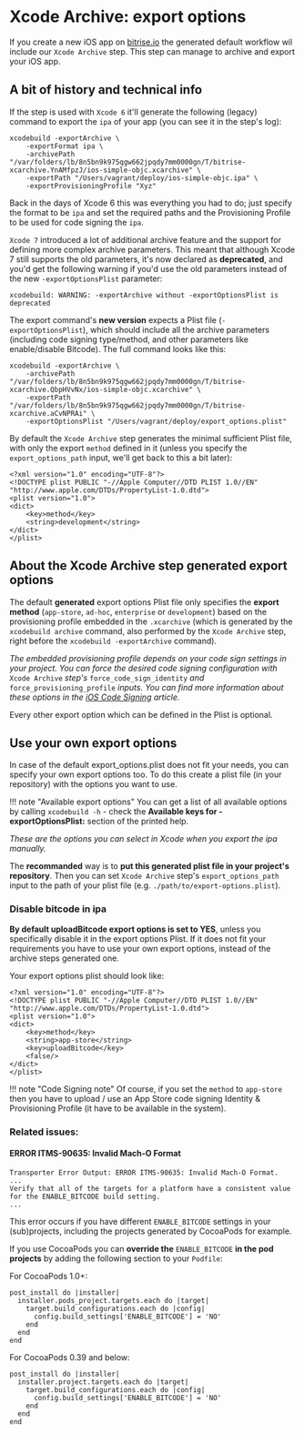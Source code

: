# Xcode Archive: export options

If you create a new iOS app on [bitrise.io](https://www.bitrise.io/) the generated default workflow wil include our `Xcode Archive` step. This step can manage to archive and export your iOS app.

## A bit of history and technical info

If the step is used with `Xcode 6` it'll generate the following \(legacy\) command to export the `ipa` of your app \(you can see it in the step's log\):

```text
xcodebuild -exportArchive \
    -exportFormat ipa \
    -archivePath "/var/folders/lb/8n5bn9k975qgw662jpqdy7mm0000gn/T/bitrise-xcarchive.YnAMfpzJ/ios-simple-objc.xcarchive" \
    -exportPath "/Users/vagrant/deploy/ios-simple-objc.ipa" \
    -exportProvisioningProfile "Xyz"
```

Back in the days of Xcode 6 this was everything you had to do; just specify the format to be `ipa` and set the required paths and the Provisioning Profile to be used for code signing the `ipa`.

`Xcode 7` introduced a lot of additional archive feature and the support for defining more complex archive parameters. This meant that although Xcode 7 still supports the old parameters, it's now declared as **deprecated**, and you'd get the following warning if you'd use the old parameters instead of the new `-exportOptionsPlist` parameter:

```text
xcodebuild: WARNING: -exportArchive without -exportOptionsPlist is deprecated
```

The export command's **new version** expects a Plist file \(`-exportOptionsPlist`\), which should include all the archive parameters \(including code signing type/method, and other parameters like enable/disable Bitcode\). The full command looks like this:

```text
xcodebuild -exportArchive \
    -archivePath "/var/folders/lb/8n5bn9k975qgw662jpqdy7mm0000gn/T/bitrise-xcarchive.QbpHVvNx/ios-simple-objc.xcarchive" \
    -exportPath "/var/folders/lb/8n5bn9k975qgw662jpqdy7mm0000gn/T/bitrise-xcarchive.aCvNPRAi" \
    -exportOptionsPlist "/Users/vagrant/deploy/export_options.plist"
```

By default the `Xcode Archive` step generates the minimal sufficient Plist file, with only the export `method` defined in it \(unless you specify the `export_options_path` input, we'll get back to this a bit later\):

```text
<?xml version="1.0" encoding="UTF-8"?>
<!DOCTYPE plist PUBLIC "-//Apple Computer//DTD PLIST 1.0//EN" "http://www.apple.com/DTDs/PropertyList-1.0.dtd">
<plist version="1.0">
<dict>
    <key>method</key>
    <string>development</string>
</dict>
</plist>
```

## About the Xcode Archive step generated export options

The default **generated** export options Plist file only specifies the **export method** \(`app-store`, `ad-hoc`, `enterprise` or `development`\) based on the provisioning profile embedded in the `.xcarchive` \(which is generated by the `xcodebuild archive` command, also performed by the `Xcode Archive` step, right before the `xcodebuild -exportArchive` command\).

_The embedded provisioning profile depends on your code sign settings in your project. You can force the desired code signing configuration with_ `Xcode Archive` _step's_ `force_code_sign_identity` _and_ `force_provisioning_profile` _inputs. You can find more information about these options in the_ [_iOS Code Signing_](https://github.com/OrganizationDummy/devcenter/tree/acf5f40e38b6dcf6fe62e839a4c04acb31fdebd2/docs/tips-and-tricks/ios/code-signing/README.md) _article._

Every other export option which can be defined in the Plist is optional.

## Use your own export options

In case of the default export\_options.plist does not fit your needs, you can specify your own export options too. To do this create a plist file \(in your repository\) with the options you want to use.

!!! note "Available export options" You can get a list of all available options by calling `xcodebuild -h` - check the **Available keys for -exportOptionsPlist:** section of the printed help.

_These are the options you can select in Xcode when you export the ipa manually._

The **recommanded** way is to **put this generated plist file in your project's repository**. Then you can set `Xcode Archive` step's `export_options_path` input to the path of your plist file \(e.g. `./path/to/export-options.plist`\).

### Disable bitcode in ipa

**By default uploadBitcode export options is set to YES**, unless you specifically disable it in the export options Plist. If it does not fit your requirements you have to use your own export options, instead of the archive steps generated one.

Your export options plist should look like:

```text
<?xml version="1.0" encoding="UTF-8"?>
<!DOCTYPE plist PUBLIC "-//Apple Computer//DTD PLIST 1.0//EN" "http://www.apple.com/DTDs/PropertyList-1.0.dtd">
<plist version="1.0">
<dict>
    <key>method</key>
    <string>app-store</string>
    <key>uploadBitcode</key>
    <false/>
</dict>
</plist>
```

!!! note "Code Signing note" Of course, if you set the `method` to `app-store` then you have to upload / use an App Store code signing Identity & Provisioning Profile \(it have to be available in the system\).

### Related issues:

#### ERROR ITMS-90635: Invalid Mach-O Format

```text
Transporter Error Output: ERROR ITMS-90635: Invalid Mach-O Format.
...
Verify that all of the targets for a platform have a consistent value for the ENABLE_BITCODE build setting.
...
```

This error occurs if you have different `ENABLE_BITCODE` settings in your \(sub\)projects, including the projects generated by CocoaPods for example.

If you use CocoaPods you can **override the** `ENABLE_BITCODE` **in the pod projects** by adding the following section to your `Podfile`:

For CocoaPods 1.0+:

```text
post_install do |installer|
  installer.pods_project.targets.each do |target|
    target.build_configurations.each do |config|
      config.build_settings['ENABLE_BITCODE'] = 'NO'
    end
  end
end
```

For CocoaPods 0.39 and below:

```text
post_install do |installer|
  installer.project.targets.each do |target|
    target.build_configurations.each do |config|
      config.build_settings['ENABLE_BITCODE'] = 'NO'
    end
  end
end
```

